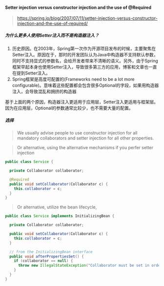 
#### Setter injection versus constructor injection and the use of @Required

> <https://spring.io/blog/2007/07/11/setter-injection-versus-constructor-injection-and-the-use-of-required/>

##### 为什么更多人使用Setter注入而不是构造器注入？

1. 历史原因。在2003年，Spring第一次作为开源项目发布的时候，主要聚焦在Setter注入。原因在于，那时的开发团队认为Java中构造器不支持默认参数，同时不支持显式的参数名，会给开发者带来不清晰的语义。另外，由于Spring框架早起本身也使用Setter注入，导致很多第三方的应用，博客和文章也一直在提到Setter注入。
2. Spring框架是高度可配置的(Frameworks need to be a lot more configurable)。意味着这些配置都会包含很多Optional的字段，如果用构造器注入，会导致混乱和拥挤的构造器

基于上面的两个原因，构造器注入更适用于应用层，Setter注入更适用与框架层。因为在应用层，Optional的参数通常比较少，也不需要大量的配置。

##### 选择

> We usually advise people to use constructor injection for all mandatory collaborators and setter injection for all other properties.

> Or alternative, using the alternative mechanisms if you perfer setter injection
```Java
public class Service {

  private Collaborator collaborator;

  @Required
  public void setCollaborator(Collaborator c) {
    this.collaborator = c;
  }
}
```
> Or alternative, utilize the bean lifecycle,
```Java
public class Service implements InitializingBean {

  private Collaborator collaborator;

  public void setCollaborator(Collaborator c) {
    this.collaborator = c;
  }

  // from the InitializingBean interface
  public void afterPropertiesSet() {
    if (collaborator == null) {
      throw new IllegalStateException("Collaborator must be set in order for service to work");
    }
  }
}
```
